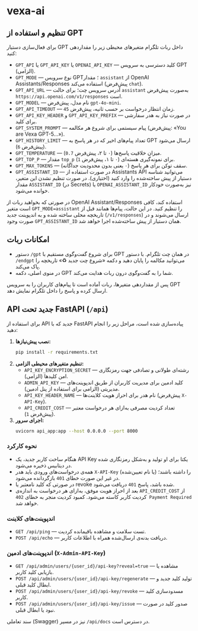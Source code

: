 # vexa-ai

## تنظیم و استفاده از GPT

برای فعال‌سازی دستیار GPT داخل ربات تلگرام متغیرهای محیطی زیر را مقداردهی کنید:

- `GPT_API` یا `GPT_API_KEY` یا `OPENAI_API_KEY` — کلید دسترسی به سرویس GPT (الزامی).
- `GPT_MODE` — نوع سرویس GPT؛ مقدار `assistant` از OpenAI Assistants/Responses استفاده می‌کند (پیش‌فرض `chat`).
- `GPT_API_URL` — آدرس سرویس چت؛ برای حالت `assistant` به‌صورت پیش‌فرض `https://api.openai.com/v1/responses` است.
- `GPT_MODEL` — نام مدل، پیش‌فرض `gpt-4o-mini`.
- `GPT_API_TIMEOUT` — زمان انتظار درخواست بر حسب ثانیه، پیش‌فرض `45`.
- `GPT_API_KEY_HEADER` و `GPT_API_KEY_PREFIX` — در صورت نیاز به هدر سفارشی برای کلید.
- `GPT_SYSTEM_PROMPT` — پیام سیستمی برای شروع هر مکالمه (پیش‌فرض: «You are Vexa GPT-5…»).
- `GPT_HISTORY_LIMIT` — تعداد پیام‌های اخیر که در هر پاسخ به GPT ارسال می‌شود (پیش‌فرض `6`).
- `GPT_TEMPERATURE` — میزان خلاقیت پاسخ‌ها (۰ تا ۲، پیش‌فرض `0.7`).
- `GPT_TOP_P` — مقدار `top_p` برای نمونه‌گیری هسته‌ای (۰ تا ۱، پیش‌فرض `1`).
- `GPT_MAX_TOKENS` — سقف توکن برای هر پاسخ (۰ یعنی بدون محدودیت جداگانه).
- `GPT_ASSISTANT_ID` — در صورت استفاده از Assistants API می‌توانید شناسه دستیار از پیش ساخته‌شده را وارد کنید (اختیاری). در صورت تنظیم نشدن این متغیر، مقدار `ASSISTANT_ID` (در Secrets) یا `OPENAI_ASSISTANT_ID` نیز به‌صورت خودکار خوانده می‌شود.

در صورتی که بخواهید ربات از OpenAI Assistant/Responses استفاده کند، کافی است متغیر `GPT_MODE=assistant` را تنظیم کنید. در این حالت، پیام‌ها همانند قبل از تاریخچه محلی ساخته شده و به اندپوینت جدید (`/v1/responses`) ارسال می‌شوند و در صورت وجود `GPT_ASSISTANT_ID` همان دستیار از پیش ساخته‌شده اجرا خواهد شد.

## امکانات ربات

- دستور `/gpt` برای شروع گفت‌وگوی مستقیم با GPT در همان چت تلگرام. با دستور `/endgpt` می‌توانید مکالمه را پایان دهید و دکمه «شروع چت جدید ♻️» تاریخچه را پاک می‌کند.
- در منوی اصلی، دکمه GPT شما را به گفت‌وگوی درون ربات هدایت می‌کند.

پس از مقداردهی متغیرها، ربات آماده است تا پیام‌های کاربران را به سرویس GPT ارسال کرده و پاسخ را داخل تلگرام نمایش دهد.

## API جدید تحت FastAPI (`/api`)

برای استفاده از API جدید که با FastAPI پیاده‌سازی شده است، مراحل زیر را انجام دهید:

1. **نصب پیش‌نیازها:**
   ```bash
   pip install -r requirements.txt
   ```
2. **تنظیم متغیرهای محیطی الزامی:**
   - `API_KEY_ENCRYPTION_SECRET` — رشته‌ای طولانی و تصادفی جهت رمزنگاری امن کلیدها (الزامی).
   - `ADMIN_API_KEY` — کلید ادمین برای مدیریت کاربران از طریق اندپوینت‌های مدیریتی (الزامی برای استفاده از پنل ادمین).
   - `API_KEY_HEADER_NAME` — نام هدر برای احراز هویت کلاینت‌ها (پیش‌فرض `X-API-Key`).
   - `API_CREDIT_COST` — تعداد کردیت مصرفی به‌ازای هر درخواست معتبر (پیش‌فرض `1`).
3. **اجرای سرور:**
   ```bash
   uvicorn api_app:app --host 0.0.0.0 --port 8000
   ```

### نحوه کارکرد

- هنگام ساخت کاربر جدید، یک API Key یکتا برای او تولید و به‌شکل رمزنگاری شده در دیتابیس ذخیره می‌شود.
- همه‌ی درخواست‌های ورودی باید هدر `X-API-Key` (یا نام تعیین‌شده) را داشته باشند؛ در غیر این صورت خطای `401` بازگردانده می‌شود.
- در صورتی که کلید نامعتبر یا revoke شده باشد، پاسخ `401` دریافت می‌شود.
- بعد از احراز هویت موفق، به‌ازای هر درخواست به اندازه‌ی `API_CREDIT_COST` از کردیت کاربر کاسته می‌شود. کمبود کردیت منجر به خطای `402 Payment Required` خواهد شد.

### اندپوینت‌های کلاینت

- `GET /api/ping` — تست سلامت و مشاهده باقیمانده کردیت.
- `POST /api/echo` — دریافت بدنه‌ی ارسال‌شده همراه با اطلاعات کاربر.

### اندپوینت‌های ادمین (`X-Admin-API-Key`)

- `GET /api/admin/users/{user_id}/api-key?reveal=true` — مشاهده یا بازیابی کلید کاربر.
- `POST /api/admin/users/{user_id}/api-key/regenerate` — تولید کلید جدید و ابطال کلید قبلی.
- `POST /api/admin/users/{user_id}/api-key/revoke` — مسدودسازی کلید کاربر.
- `POST /api/admin/users/{user_id}/api-key/issue` — صدور کلید در صورت نبود یا ابطال قبلی.

سند تعاملی (Swagger) نیز در مسیر `/api/docs` در دسترس است.
